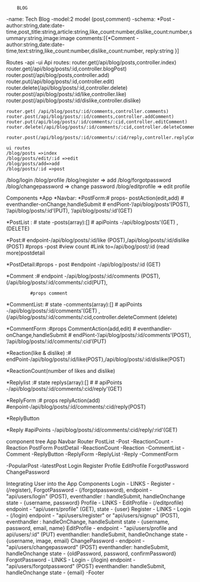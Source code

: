 		BLOG
-name: Tech Blog
-model:2 model (post,comment)
-schema:
	*Post -author:string,date:date-time,post_title:string,article:string,like_count:number,dislike_count:number,summary:string,image:image
comments:[{*Comment -author:string,date:date-time,text:string,like_count:number,dislike_count:number,
reply:string
}]

Routes
-api
-ui
              Api routes:
 	router.get(/api/blog/posts,controller.index)
	router.get(/api/blog/posts/:id,controller.blogPost)
	router.post(/api/blog/posts,controller.add)
	router.put(/api/blog/posts/:id,controller.edit)
	router.delete(/api/blog/posts/:id,controller.delete)
	router.post(/api/blog/posts/:id/like,controller.like)
	router.post(/api/blog/posts/:id/dislike,controller.dislike)
	
 
	router.get( /api/blog/posts/:id/comments,controller.comments)
	router.post(/api/blog/posts/:id/comments,controller.addComment)
	router.put(/api/blog/posts/:id/comments/:cid,controller.editComment)
	router.delete(/api/blog/posts/:id/comments/:cid,controller.deleteComment)
	
	router.post(/api/blog/posts/:id/comments/:cid/reply,controller.replyComment)

  	ui routes
	/blog/posts =>index
	/blog/posts/edit/:id =>edit
	/blog/posts/add=>add
	/blog/posts/:id =>post
   /blog/login
   /blog/profile
   /blog/register => add
   /blog/forgotpassword
   /blog/changepassword => change password
   /blog/editprofile => edit profile


Components
   *App 
   *Navbar:
   *PostForm:# props- postAction(edit,add)
             # eventhandler-onChange,handleSubmit
             # endPiont-‘/api/blog/posts’(POST), ‘/api/blog/posts/:id’(PUT), ‘/api/blog/posts/:id’(GET)
        
   *PostList : # state -posts(array):[]
               # apiPoints -/api/blog/posts'(GET) ,(DELETE)

   *Post:# endpoint-/api/blog/posts/:id/like (POST),/api/blog/posts/:id/dislike (POST)
         #props -post 
         #view count
         #Link to=/api/bog/post/:id (read more)postdetail

   *PostDetail:#props - post
               #endpoint -/api/blog/posts/:id (GET)
               

   *Comment :# endpoint -/api/blog/posts/:id/comments (POST),(/api/blog/posts/:id/comments/:cid(PUT),
	    
             #props comment

   *CommentList: # state -comments(array):[]
                # apiPoints -/api/blog/posts/:id/comments'(GET) ,  (/api/blog/posts/:id/comments/:cid,controller.deleteComment (delete)

   *CommentForm :#props CommentAction(add,edit)
                 # eventhandler-onChange,handleSubmit
                 # endPiont-‘/api/blog/posts/:id/comments’(POST), ‘/api/blog/posts/:id/comments/:cid’(PUT)

   *Reaction(like & dislike) :# endPoint-/api/blog/posts/:id/like(POST),/api/blog/posts/:id/dislike(POST)
	
   *ReactionCount(number of likes and dislike)

   *Replylist :# state replys(array):[]
               # # apiPoints -/api/blog/posts/:id/comments/:cid/reply'(GET) 

   *ReplyForm :# props replyAction(add)
               #enpoint-/api/blog/posts/:id/comments/:cid/reply(POST)

   *ReplyButton

   *Reply #apiPoints -/api/blog/posts/:id/comments/:cid/reply/:rid'(GET) 

component tree
 App
   Navbar
    Router 
      PostList
         -Post
            -ReactionCount
            -Reaction
      PostForm
      PostDetail
         -ReactionCount
         -Reaction
         -CommentList
         -Comment
               -ReplyButton
               -ReplyForm
               -ReplyList
                  -Reply
            -CommentForm
   
   -PopularPost
   -latestPost
      Login
   Register
   Profile
   EditProfile
   ForgotPassword
   ChangePassword
   
   Integrating User  into the App
   Components
      Login -
         LINKS - Register - (/register), ForgotPassword - (/forgotpassword),
         endpoint - "api/users/login" (POST),
         eventhandler : handleSubmit, handleOnchange
         state - {username, password}
      Profile -
          LINKS - EditProfile - (/editprofile)
         endpoint - "api/users/profile" (GET),
         state -  {user}
      Register -
         LINKS - Login - (/login)
         endpoint - "api/users/register" or "api/users/signup" (POST),
         eventhandler : handleOnChange, handleSubmit
         state - {username, password, email, name}
      EditProfile -
         endpoint - "api/users/profile and api/users/:id"  (PUT)
         eventhandler: handleSubmit, handleOnchange
         state - {username, image, email}
      ChangePassword -
         endpoint - "api/users/changepassword"    (POST)
         eventhandler: handleSubmit, handleOnchange
         state - {oldPassword, password, confirmPassword}
      ForgotPassword -
         LINKS - Login - (/login)
         endpoint - "api/users/forgotpassword"    (POST)
         eventhandler: handleSubmit, handleOnchange
         state - {email}
    -Footer
   
     


	